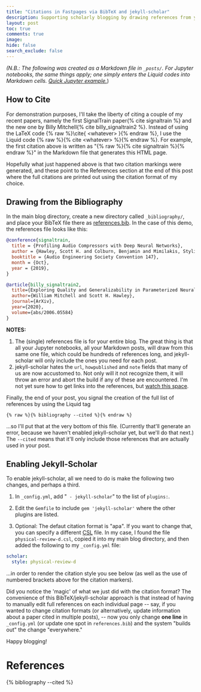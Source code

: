 ```yaml
---
title: "Citations in Fastpages via BibTeX and jekyll-scholar"
description: Supporting scholarly blogging by drawing references from your database.
layout: post
toc: true
comments: true
image:
hide: false
search_exclude: false
---
```


*(N.B.: The following was created as a Markdown file in `_posts/`. For Jupyter notebooks, the same things apply; one simply enters the Liquid codes into Markdown cells.  [Quick Jupyter example.](https://drscotthawley.github.io/devblog4/jupyter/2020/07/01/BibTeX-Check-For-Jupyter.html)*)



## How to Cite 

For demonstration purposes, I'll take the liberty of citing a couple of my recent papers, namely the first SignalTrain paper{% cite signaltrain %} and the new one by Billy Mitchell{% cite billy_signaltrain2 %}.  Instead of using the LaTeX code {% raw %}\cite{ \<whatever> }{% endraw %}, I use the Liquid code {% raw  %}{% cite \<whatever> %}{% endraw %}.  For example, the first citation above is written as "{% raw  %}{% cite signaltrain %}{% endraw %}" in the Markdown file that generates this HTML page. 


Hopefully what just happened above is that two citation markings were generated, and these point to the References section at the end of this post where the full citations are printed out using the citation format of my choice.


## Drawing from the Bibliography 

In the main blog directory, create a new directory called `_bibliography/`, and place your BibTeX file there as [references.bib](../_bibliography/references.bib).  In the case of this demo, the references file looks like this:

```bibtex
@conference{signaltrain,
  title = {Profiling Audio Compressors with Deep Neural Networks},
  author = {Hawley, Scott H. and Colburn, Benjamin and Mimilakis, Stylianos Ioannis},
  booktitle = {Audio Engineering Society Convention 147},
  month = {Oct},
  year = {2019},
}               

@article{billy_signaltrain2, 
  title={Exploring Quality and Generalizability in Parameterized Neural Audio Effects},
  author={William Mitchell and Scott H. Hawley},
  journal={ArXiv},  
  year={2020},
  volume={abs/2006.05584} 
} 
```

**NOTES:**

1. The (single) references file is for your entire blog. The great thing is that all your Jupyter notebooks, all your Markdown posts, will draw from this same one file, which could be hundreds of references long, and jekyll-scholar will only include the ones you need for each post. 
2. jekyll-scholar hates the `url`, `howpublished` and `note` fields that many of us are now accustomed to.  Not only will it not recognize them, it will throw an error and abort the build if any of these are encountered.  I'm not yet sure how to get links into the references, but [watch this space](https://github.com/inukshuk/jekyll-scholar/issues/308).


Finally, the end of your post, you signal the creation of the full list of references by using the Liquid tag

```liquid
{% raw %}{% bibliography --cited %}{% endraw %}
```

...so I'll put that at the very bottom of this file.  (Currently that'll generate an error, because we haven't enabled jekyll-scholar yet, but we'll do that next.)   The `--cited` means that it'll only include those references that are actually used in your post.


## Enabling Jekyll-Scholar


To enable jekyll-scholar, all we need to do is make the following two changes, and perhaps a third.  

1. In `_config.yml`, add "` - jekyll-scholar`" to the list of `plugins:`.

2. Edit the `Gemfile` to include `gem 'jekyll-scholar'` where the other plugins are listed. 

3. Optional: The defaut citation format is "apa".  If you want to change that, you can specify a different [CSL](https://citationstyles.org/) file.  In my case, I found the file `physical-review-d.csl`, copied it into my main blog directory, and then added the following to my `_config.yml` file:

```yaml
scholar:
  style: physical-review-d
```
...in order to render the citation style you see below (as well as the use of numbered brackets above for the citation markers).   

Did you notice the 'magic' of what we just did with the citation format?  The convenience of this BibTeX/jekyll-scholar approach is that instead of having to manually edit full references on each individual page -- say, if you wanted to change citation formats (or alternatively, update information about a paper  cited in multiple posts), -- now you only change **one line** in `_config.yml` (or update one spot in `references.bib`) and the system "builds out" the change "everywhere."

Happy blogging! 


# References

{% bibliography --cited %}

